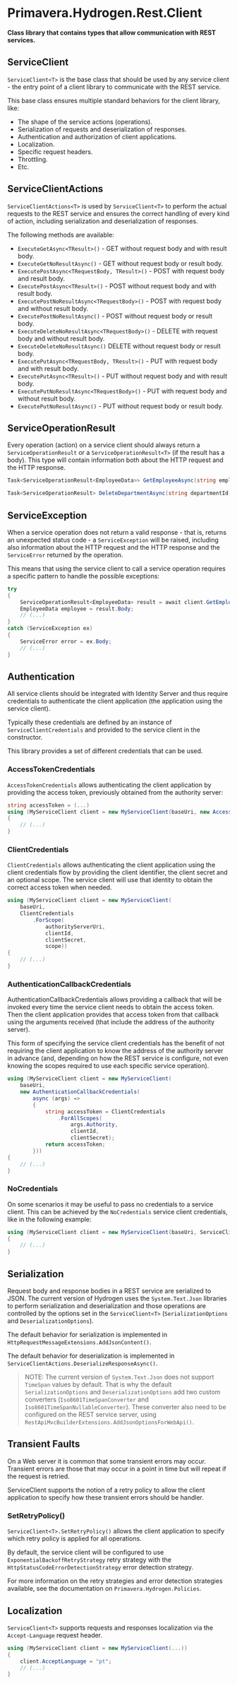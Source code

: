 # Primavera.Hydrogen.Rest.Client

**Class library that contains types that allow communication with REST services.**

## ServiceClient

`ServiceClient<T>` is the base class that should be used by any service client - the entry point of a client library to communicate with the REST service.

This base class ensures multiple standard behaviors for the client library, like:

- The shape of the service actions (operations).
- Serialization of requests and deserialization of responses.
- Authentication and authorization of client applications.
- Localization.
- Specific request headers.
- Throttling.
- Etc.

## ServiceClientActions

`ServiceClientActions<T>` is used by `ServiceClient<T>` to perform the actual requests to the REST service and ensures the correct handling of every kind of action, including serialization and deserialization of responses.

The following methods are available:

- `ExecuteGetAsync<TResult>()` - GET without request body and with result body.
- `ExecuteGetNoResultAsync()` - GET without request body or result body.
- `ExecutePostAsync<TRequestBody, TResult>()` - POST with request body and result body.
- `ExecutePostAsync<TResult>()` - POST without request body and with result body.
- `ExecutePostNoResultAsync<TRequestBody>()` - POST with request body and without result body.
- `ExecutePostNoResultAsync()` - POST without request body or result body.
- `ExecuteDeleteNoResultAsync<TRequestBody>()` - DELETE with request body and without result body.
- `ExecuteDeleteNoResultAsync()`  DELETE without request body or result body.
- `ExecutePutAsync<TRequestBody, TResult>()` - PUT with request body and with result body.
- `ExecutePutAsync<TResult>()` - PUT without request body and with result body.
- `ExecutePutNoResultAsync<TRequestBody>()` - PUT with request body and without result body.
- `ExecutePutNoResultAsync()` - PUT without request body or result body.

## ServiceOperationResult

Every operation (action) on a service client should always return a `ServiceOperationResult` or a `ServiceOperationResult<T>` (if the result has a body).
This type will contain information both about the HTTP request and the HTTP response.

```csharp
Task<ServiceOperationResult<EmployeeData>> GetEmployeeAsync(string employeeId, CancellationToken cancellationToken = default)

Task<ServiceOperationResult> DeleteDepartmentAsync(string departmentId, CancellationToken cancellationToken = default)
```

## ServiceException

When a service operation does not return a valid response - that is, returns an unexpected status code - a `ServiceException` will be raised, including also
information about the HTTP request and the HTTP response and the `ServiceError` returned by the operation.

This means that using the service client to call a service operation requires a specific pattern to handle the possible exceptions:

```csharp
try
{
    ServiceOperationResult<EmployeeData> result = await client.GetEmployeeAsync("id").ConfigureAwait(false);
    EmployeeData employee = result.Body;
    // (...)
}
catch (ServiceException ex)
{
    ServiceError error = ex.Body;
    // (...)
}
```

## Authentication

All service clients should be integrated with Identity Server and thus require credentials to authenticate the client application (the application using the service client).

Typically these credentials are defined by an instance of `ServiceClientCredentials` and provided to the service client in the constructor.

This library provides a set of different credentials that can be used.

### AccessTokenCredentials

`AccessTokenCredentials` allows authenticating the client application by providing the access token, previously obtained from the authority server:

```csharp
string accessToken = (...)
using (MyServiceClient client = new MyServiceClient(baseUri, new AccessTokenCredentials(accessToken))
{
    // (...)
}
```

### ClientCredentials

`ClientCredentials` allows authenticating the client application using the client credentials flow by providing the client identifier, the client secret and an optional scope. The service client will use that identity to obtain the correct access token when needed.

```csharp
using (MyServiceClient client = new MyServiceClient(
    baseUri,
    ClientCredentials
        .ForScope(
            authorityServerUri,
            clientId,
            clientSecret,
            scope))
{
    // (...)
}
```

### AuthenticationCallbackCredentials

AuthenticationCallbackCredentials allows providing a callback that will be invoked every time the service client needs to obtain the access token. Then the client application provides that access token from that callback using the arguments received (that include the address of the authority server).

This form of specifying the service client credentials has the benefit of not requiring the client application to know the address of the authority server in advance (and, depending on how the REST service is configure, not even knowing the scopes required to use each specific service operation).

```csharp
using (MyServiceClient client = new MyServiceClient(
    baseUri,
    new AuthenticationCallbackCredentials(
        async (args) =>
        {
            string accessToken = ClientCredentials
                .ForAllScopes(
                    args.Authority,
                    clientId,
                    clientSecret);
            return accessToken;
        }))
{
    // (...)
}
```

### NoCredentials

On some scenarios it may be useful to pass no credentials to a service client. This can be achieved by the `NoCredentials` service client credentials, like in the following example:

```csharp
using (MyServiceClient client = new MyServiceClient(baseUri, ServiceClientCredentials.NoCredentials)
{
    // (...)
}
```

## Serialization

Request body and response bodies in a REST service are serialized to JSON. The current version of Hydrogen uses the `System.Text.Json` libraries
to perform serialization and deserialization and those operations are controlled by the options set in the `ServiceClient<T>` (`SerializationOptions` and `DeserializationOptions`).

The default behavior for serialization is implemented in `HttpRequestMessageExtensions.AddJsonContent()`.

The default behavior for deserialization is implemented in `ServiceClientActions.DeserializeResponseAsync()`.

> NOTE: The current version of `System.Text.Json` does not support `TimeSpan` values by default. That is why the default `SerializationOptions` and `DeserializationOptions` add two custom converters (`Iso8601TimeSpanConverter` and `Iso8601TimeSpanNullableConverter`). These converter also need to be configured on the REST service server, using `RestApiMvcBuilderExtensions.AddJsonOptionsForWebApi()`.

## Transient Faults

On a Web server it is common that some transient errors may occur. Transient errors are those that may occur in a point in time but will repeat if the request is retried.

ServiceClient supports the notion of a retry policy to allow the client application to specify how these transient errors should be handler.

### SetRetryPolicy()

`ServiceClient<T>.SetRetryPolicy()` allows the client application to specify which retry policy is applied for all operations.

By default, the service client will be configured to use `ExponentialBackoffRetryStrategy` retry strategy with the `HttpStatusCodeErrorDetectionStrategy` error detection strategy.

For more information on the retry strategies and error detection strategies available, see the documentation on `Primavera.Hydrogen.Policies`.

## Localization

`ServiceClient<T>` supports requests and responses localization via the `Accept-Language` request header.

```csharp
using (MyServiceClient client = new MyServiceClient(...))
{
    client.AcceptLanguage = "pt";
    // (...)
}
```